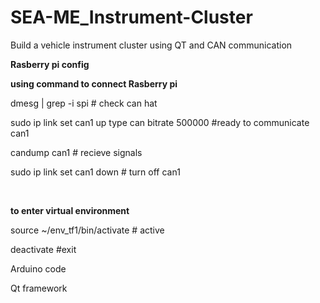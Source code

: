 # SEA-ME_Instrument-Cluster
Build a vehicle instrument cluster using QT and CAN communication

**Rasberry pi config**

**using command to connect Rasberry pi**

dmesg | grep -i spi # check can hat   
 
sudo ip link set can1 up type can bitrate 500000 #ready to communicate can1    

candump can1 # recieve signals    

sudo ip link set can1 down # turn off can1    


&nbsp;&nbsp;&nbsp;&nbsp;

**to enter virtual environment**

source ~/env_tf1/bin/activate # active    

deactivate #exit    



Arduino code

Qt framework
